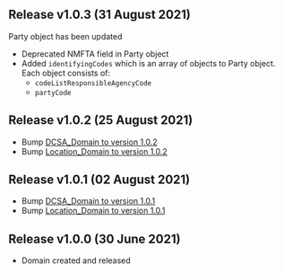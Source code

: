 Release v1.0.3 (31 August 2021)
-----------------------------
Party object has been updated

- Deprecated NMFTA field in Party object
- Added `identifyingCodes` which is an array of objects to Party object. Each object consists of:
  - `codeListResponsibleAgencyCode`
  - `partyCode`

Release v1.0.2 (25 August 2021)
-----------------------------
- Bump [DCSA_Domain to version 1.0.2](https://github.com/dcsaorg/DCSA-OpenAPI/blob/master/domain/dcsa/dcsa_domain_v1.0.2.yaml)
- Bump [Location_Domain to version 1.0.2](https://github.com/dcsaorg/DCSA-OpenAPI/blob/master/domain/location/dcsa_location_v1.0.2.yaml)

Release v1.0.1 (02 August 2021)
-----------------------------
- Bump [DCSA_Domain to version 1.0.1](https://github.com/dcsaorg/DCSA-OpenAPI/blob/master/domain/dcsa/dcsa_domain_v1.0.1.yaml)
- Bump [Location_Domain to version 1.0.1](https://github.com/dcsaorg/DCSA-OpenAPI/blob/master/domain/location/dcsa_location_v1.0.1.yaml)

Release v1.0.0 (30 June 2021)
-----------------------------
- Domain created and released
